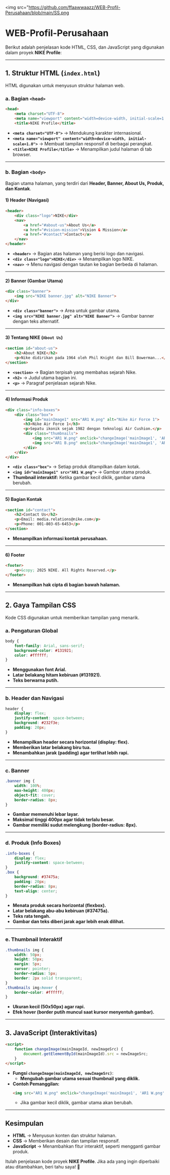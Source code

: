 <img src="https://github.com/ffaawwaazz/WEB-Profil-Perusahaan/blob/main/SS.png

# WEB-Profil-Perusahaan

Berikut adalah penjelasan kode HTML, CSS, dan JavaScript yang digunakan dalam proyek **NIKE Profile**:

---

## **1. Struktur HTML (`index.html`)**
HTML digunakan untuk menyusun struktur halaman web.

### **a. Bagian `<head>`**
```html
<head>
    <meta charset="UTF-8">
    <meta name="viewport" content="width=device-width, initial-scale=1.0">
    <title>NIKE Profile</title>
```
- **`<meta charset="UTF-8">`** → Mendukung karakter internasional.
- **`<meta name="viewport" content="width=device-width, initial-scale=1.0">`** → Membuat tampilan responsif di berbagai perangkat.
- **`<title>NIKE Profile</title>`** → Menampilkan judul halaman di tab browser.

---

### **b. Bagian `<body>`**
Bagian utama halaman, yang terdiri dari **Header, Banner, About Us, Produk, dan Kontak**.

#### **1) Header (Navigasi)**
```html
<header>
    <div class="logo">NIKE</div>
    <nav>
        <a href="#about-us">About Us</a>
        <a href="#vision-mission">Vision & Mission</a>
        <a href="#contact">Contact</a>
    </nav>
</header>
```
- **`<header>`** → Bagian atas halaman yang berisi logo dan navigasi.
- **`<div class="logo">NIKE</div>`** → Menampilkan logo NIKE.
- **`<nav>`** → Menu navigasi dengan tautan ke bagian berbeda di halaman.

---

#### **2) Banner (Gambar Utama)**
```html
<div class="banner">
    <img src="NIKE banner.jpg" alt="NIKE Banner">
</div>
```
- **`<div class="banner">`** → Area untuk gambar utama.
- **`<img src="NIKE banner.jpg" alt="NIKE Banner">`** → Gambar banner dengan teks alternatif.

---

#### **3) Tentang NIKE (`About Us`)**
```html
<section id="about-us">
    <h2>About NIKE</h2>
    <p>Nike didirikan pada 1964 oleh Phil Knight dan Bill Bowerman...</p>
</section>
```
- **`<section>`** → Bagian terpisah yang membahas sejarah Nike.
- **`<h2>`** → Judul utama bagian ini.
- **`<p>`** → Paragraf penjelasan sejarah Nike.

---

#### **4) Informasi Produk**
```html
<div class="info-boxes">
    <div class="box">
        <img id="mainImage1" src="AR1 W.png" alt="Nike Air Force 1">
        <h3>Nike Air Force 1</h3>
        <p>Sepatu ikonik sejak 1982 dengan teknologi Air Cushion.</p>
        <div class="thumbnails">
            <img src="AR1 W.png" onclick="changeImage('mainImage1', 'AR1 W.png')">
            <img src="AR1 B.png" onclick="changeImage('mainImage1', 'AR1 B.png')">
        </div>
    </div>
</div>
```
- **`<div class="box">`** → Setiap produk ditampilkan dalam kotak.
- **`<img id="mainImage1" src="AR1 W.png">`** → Gambar utama produk.
- **Thumbnail interaktif:** Ketika gambar kecil diklik, gambar utama berubah.

---

#### **5) Bagian Kontak**
```html
<section id="contact">
    <h2>Contact Us</h2>
    <p>Email: media.relations@nike.com</p>
    <p>Phone: 001-803-65-6453</p>
</section>
```
- **Menampilkan informasi kontak perusahaan.**

---

#### **6) Footer**
```html
<footer>
    <p>&copy; 2025 NIKE. All Rights Reserved.</p>
</footer>
```
- **Menampilkan hak cipta di bagian bawah halaman.**

---

## **2. Gaya Tampilan CSS**
Kode CSS digunakan untuk memberikan tampilan yang menarik.

### **a. Pengaturan Global**
```css
body {
    font-family: Arial, sans-serif;
    background-color: #131921;
    color: #ffffff;
}
```
- **Menggunakan font Arial.**
- **Latar belakang hitam kebiruan (#131921).**
- **Teks berwarna putih.**

---

### **b. Header dan Navigasi**
```css
header {
    display: flex;
    justify-content: space-between;
    background: #232f3e;
    padding: 20px;
}
```
- **Menampilkan header secara horizontal (display: flex).**
- **Memberikan latar belakang biru tua.**
- **Menambahkan jarak (padding) agar terlihat lebih rapi.**

---

### **c. Banner**
```css
.banner img {
    width: 100%;
    max-height: 400px;
    object-fit: cover;
    border-radius: 8px;
}
```
- **Gambar memenuhi lebar layar.**
- **Maksimal tinggi 400px agar tidak terlalu besar.**
- **Gambar memiliki sudut melengkung (border-radius: 8px).**

---

### **d. Produk (Info Boxes)**
```css
.info-boxes {
    display: flex;
    justify-content: space-between;
}
.box {
    background: #37475a;
    padding: 20px;
    border-radius: 8px;
    text-align: center;
}
```
- **Menata produk secara horizontal (flexbox).**
- **Latar belakang abu-abu kebiruan (#37475a).**
- **Teks rata tengah.**
- **Gambar dan teks diberi jarak agar lebih enak dilihat.**

---

### **e. Thumbnail Interaktif**
```css
.thumbnails img {
    width: 50px;
    height: 50px;
    margin: 5px;
    cursor: pointer;
    border-radius: 5px;
    border: 2px solid transparent;
}
.thumbnails img:hover {
    border-color: #ffffff;
}
```
- **Ukuran kecil (50x50px) agar rapi.**
- **Efek hover (border putih muncul saat kursor menyentuh gambar).**

---

## **3. JavaScript (Interaktivitas)**
```html
<script>
    function changeImage(mainImageId, newImageSrc) {
        document.getElementById(mainImageId).src = newImageSrc;
    }
</script>
```
- **Fungsi `changeImage(mainImageId, newImageSrc)`**:
  - **Mengubah gambar utama sesuai thumbnail yang diklik.**
- **Contoh Pemanggilan:** 
  ```html
  <img src="AR1 W.png" onclick="changeImage('mainImage1', 'AR1 W.png')">
  ```
  - Jika gambar kecil diklik, gambar utama akan berubah.

---

## **Kesimpulan**
- **HTML** → Menyusun konten dan struktur halaman.
- **CSS** → Memberikan desain dan tampilan responsif.
- **JavaScript** → Menambahkan fitur interaktif, seperti mengganti gambar produk.

Itulah penjelasan kode proyek **NIKE Profile**. Jika ada yang ingin diperbaiki atau ditambahkan, beri tahu saya! 🚀
